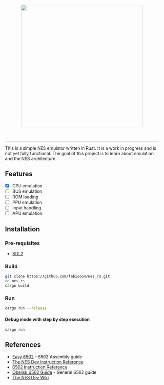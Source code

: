 <p align="center">
    <img src="https://github.com/user-attachments/assets/584250a8-6d06-4846-95f6-1f9f62dbd7d5" width="400">
</p>
<br/>

---

This is a simple NES emulator written in Rust. It is a work in progress and is not
yet fully functional. The goal of this project is to learn about emulation and the
NES architecture.

## Features

- [x] CPU emulation
- [ ] BUS emulation
- [ ] ROM loading
- [ ] PPU emulation
- [ ] Input handling
- [ ] APU emulation

## Installation

### Pre-requisites

- [SDL2](https://wiki.libsdl.org/SDL2/Installation)

### Build

```bash
git clone https://github.com/fabiooo4/nes_rs.git
cd nes_rs
cargo build
```

### Run

```bash
cargo run --release
```

#### Debug mode with step by step execution

```bash
cargo run
```

## References

- [Easy 6502](https://skilldrick.github.io/easy6502/) - 6502 Assembly guide
- [The NES Dev Instruction Reference](https://www.nesdev.org/obelisk-6502-guide/reference.html#AND)
- [6502 Instruction Reference](http://www.6502.org/tutorials/6502opcodes.html)
- [Obelisk 6502 Guide](https://www.nesdev.org/obelisk-6502-guide/) - General 6502 guide
- [The NES Dev Wiki](https://www.nesdev.org/wiki/Nesdev_Wiki)
